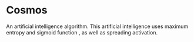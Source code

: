 # Cosmos
An artificial intelligence algorithm. This artificial intelligence uses maximum entropy and sigmoid function , as well as spreading activation.
